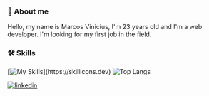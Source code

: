 ### 🚀 About me

Hello, my name is Marcos Vinicius, I'm 23 years old and I'm a web developer. I'm looking for my first job in the field.

### 🛠 Skills

[![My Skills](https://skillicons.dev/icons?i=html,css,js,,sass,,react,vite,,sqlite,nodejs,express,,github,git,)](https://skillicons.dev)
![Top Langs](https://github-readme-stats.vercel.app/api/top-langs/?username=mviniciussb&layout=compact&theme=dark)


[![linkedin](https://img.shields.io/badge/linkedin-0A66C2?style=for-the-badge&logo=linkedin&logoColor=white)](https://www.linkedin.com/in/mviniciussb/ )
